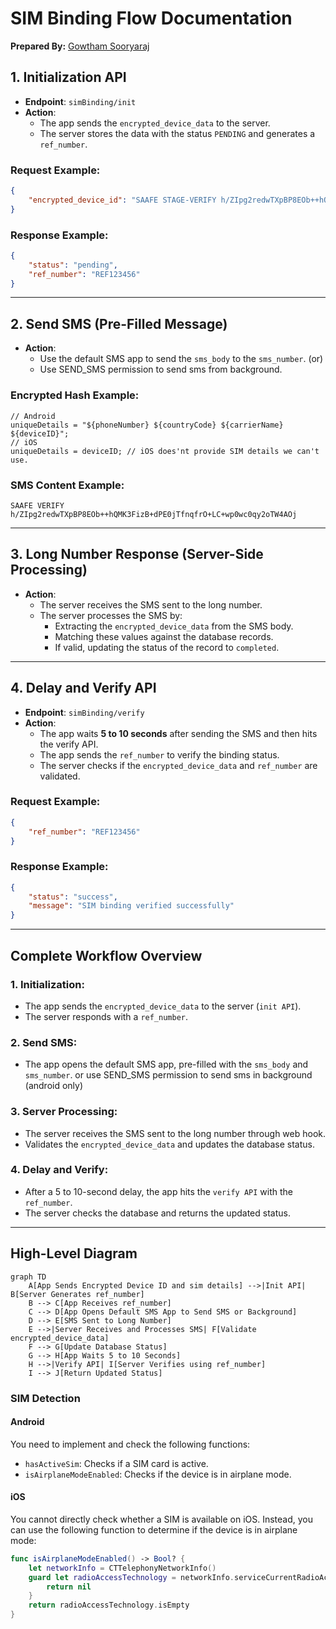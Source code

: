 
# SIM Binding Flow Documentation

**Prepared By:** [Gowtham Sooryaraj](https://github.com/sooryaraj/) 

## **1. Initialization API**

-   **Endpoint**: `simBinding/init`
-   **Action**:
    -   The app sends the `encrypted_device_data` to the server.
    -   The server stores the data with the status `PENDING` and generates a `ref_number`.

### Request Example:

```json
{
    "encrypted_device_id": "SAAFE STAGE-VERIFY h/ZIpg2redwTXpBP8EOb++hQMK3FizB+dPE0jTfnqfrO+LC+wp0wc0qy2oTW4AOj"
}

```

### Response Example:

```json
{
    "status": "pending",
    "ref_number": "REF123456"
}

```

----------

## **2. Send SMS (Pre-Filled Message)**

-   **Action**:
    -   Use the default SMS app to send the `sms_body` to the `sms_number`. (or)
    -   Use SEND_SMS permission to send sms from background.

### Encrypted Hash Example:
```
// Android
uniqueDetails = "${phoneNumber} ${countryCode} ${carrierName} ${deviceID}";
// iOS
uniqueDetails = deviceID; // iOS does'nt provide SIM details we can't use. 
```
### SMS Content Example:

```
SAAFE VERIFY h/ZIpg2redwTXpBP8EOb++hQMK3FizB+dPE0jTfnqfrO+LC+wp0wc0qy2oTW4AOj
```


----------

## **3. Long Number Response (Server-Side Processing)**

-   **Action**:
    -   The server receives the SMS sent to the long number.
    -   The server processes the SMS by:
        -   Extracting the  `encrypted_device_data` from the SMS body.
        -   Matching these values against the database records.
        -   If valid, updating the status of the record to `completed`.

----------

## **4. Delay and Verify API**

-   **Endpoint**: `simBinding/verify`
-   **Action**:
    -   The app waits **5 to 10 seconds** after sending the SMS and then hits the verify API.
    -   The app sends the `ref_number` to verify the binding status.
    -   The server checks if the `encrypted_device_data` and `ref_number` are validated.

### Request Example:

```json
{
    "ref_number": "REF123456"
}

```

### Response Example:

```json
{
    "status": "success",
    "message": "SIM binding verified successfully"
}

```

----------

## **Complete Workflow Overview**

### **1. Initialization:**

-   The app sends the `encrypted_device_data` to the server (`init API`).
-   The server responds with a `ref_number`.

### **2. Send SMS:**

-   The app opens the default SMS app, pre-filled with the `sms_body` and `sms_number`. or use SEND_SMS permission to send sms in background (android only)

### **3. Server Processing:**

-   The server receives the SMS sent to the long number through web hook.
-   Validates the  `encrypted_device_data` and updates the database status.

### **4. Delay and Verify:**

-   After a 5 to 10-second delay, the app hits the `verify API` with the `ref_number`.
-   The server checks the database and returns the updated status.

----------

## **High-Level Diagram**

```mermaid
graph TD
    A[App Sends Encrypted Device ID and sim details] -->|Init API| B[Server Generates ref_number]
    B --> C[App Receives ref_number]
    C --> D[App Opens Default SMS App to Send SMS or Background]
    D --> E[SMS Sent to Long Number]
    E -->|Server Receives and Processes SMS| F[Validate encrypted_device_data]
    F --> G[Update Database Status]
    G --> H[App Waits 5 to 10 Seconds]
    H -->|Verify API| I[Server Verifies using ref_number]
    I --> J[Return Updated Status]

```

### **SIM Detection**

#### **Android**
You need to implement and check the following functions:
- `hasActiveSim`: Checks if a SIM card is active.
- `isAirplaneModeEnabled`: Checks if the device is in airplane mode.

#### **iOS**
You cannot directly check whether a SIM is available on iOS. Instead, you can use the following function to determine if the device is in airplane mode:

```swift
func isAirplaneModeEnabled() -> Bool? {  
    let networkInfo = CTTelephonyNetworkInfo()  
    guard let radioAccessTechnology = networkInfo.serviceCurrentRadioAccessTechnology else {  
        return nil  
    }  
    return radioAccessTechnology.isEmpty  
}
